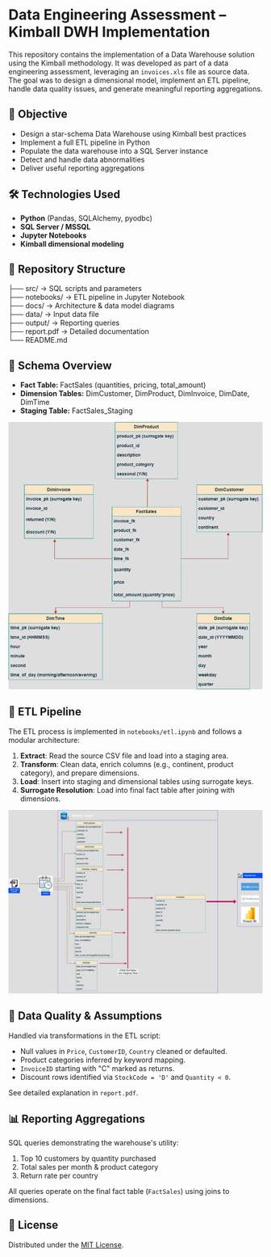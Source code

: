 # Data Engineering Assessment – Kimball DWH Implementation
This repository contains the implementation of a Data Warehouse solution using the Kimball methodology. It was developed as part of a data engineering assessment, leveraging an `invoices.xls` file as source data. The goal was to design a dimensional model, implement an ETL pipeline, handle data quality issues, and generate meaningful reporting aggregations.


## 📌 Objective
- Design a star-schema Data Warehouse using Kimball best practices
- Implement a full ETL pipeline in Python
- Populate the data warehouse into a SQL Server instance
- Detect and handle data abnormalities
- Deliver useful reporting aggregations

## 🛠 Technologies Used
- **Python** (Pandas, SQLAlchemy, pyodbc)
- **SQL Server / MSSQL**
- **Jupyter Notebooks**
- **Kimball dimensional modeling**

## 📂 Repository Structure
├── src/         → SQL scripts and parameters  
├── notebooks/   → ETL pipeline in Jupyter Notebook  
├── docs/        → Architecture & data model diagrams  
├── data/        → Input data file  
├── output/      → Reporting queries  
├── report.pdf   → Detailed documentation  
└── README.md


## 🧱 Schema Overview
- **Fact Table:** FactSales (quantities, pricing, total_amount)
- **Dimension Tables:** DimCustomer, DimProduct, DimInvoice, DimDate, DimTime
- **Staging Table:** FactSales_Staging

<p align="center">
  <img src="docs/star_schema.png" alt="Star Schema" width="600"/>
</p>

## 🔄 ETL Pipeline
The ETL process is implemented in `notebooks/etl.ipynb` and follows a modular architecture:

1. **Extract**: Read the source CSV file and load into a staging area.
2. **Transform**: Clean data, enrich columns (e.g., continent, product category), and prepare dimensions.
3. **Load**: Insert into staging and dimensional tables using surrogate keys.
4. **Surrogate Resolution**: Load into final fact table after joining with dimensions.

<p align="center">
  <img src="docs/etl_arch.png" alt="ETL Architecture" width="600"/>
</p>


## 🧼 Data Quality & Assumptions
Handled via transformations in the ETL script:
- Null values in `Price`, `CustomerID`, `Country` cleaned or defaulted.
- Product categories inferred by keyword mapping.
- `InvoiceID` starting with "C" marked as returns.
- Discount rows identified via `StockCode = 'D'` and `Quantity < 0`.

See detailed explanation in `report.pdf`.


## 📊 Reporting Aggregations
SQL queries demonstrating the warehouse's utility:
1. Top 10 customers by quantity purchased
2. Total sales per month & product category
3. Return rate per country

All queries operate on the final fact table (`FactSales`) using joins to dimensions.

## 📝 License
Distributed under the [MIT License](LICENSE).

